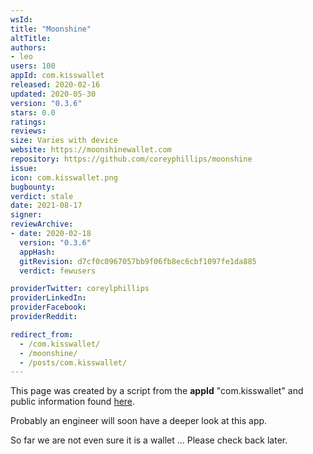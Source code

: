 ```yaml
---
wsId: 
title: "Moonshine"
altTitle: 
authors:
- leo
users: 100
appId: com.kisswallet
released: 2020-02-16
updated: 2020-05-30
version: "0.3.6"
stars: 0.0
ratings: 
reviews: 
size: Varies with device
website: https://moonshinewallet.com
repository: https://github.com/coreyphillips/moonshine
issue: 
icon: com.kisswallet.png
bugbounty: 
verdict: stale
date: 2021-08-17
signer: 
reviewArchive:
- date: 2020-02-18
  version: "0.3.6"
  appHash: 
  gitRevision: d7cf0c0967057bb9f06fb8ec6cbf1097fe1da885
  verdict: fewusers

providerTwitter: coreylphillips
providerLinkedIn: 
providerFacebook: 
providerReddit: 

redirect_from:
  - /com.kisswallet/
  - /moonshine/
  - /posts/com.kisswallet/
---
```



This page was created by a script from the **appId** "com.kisswallet" and public
information found
[here](https://play.google.com/store/apps/details?id=com.kisswallet).

Probably an engineer will soon have a deeper look at this app.

So far we are not even sure it is a wallet ... Please check back later.
